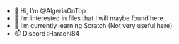 - 👋 Hi, I’m @AlgeriaOnTop
- 👀 I’m interested in files that I will maybe found here
- 🌱 I’m currently learning Scratch (Not very useful here)
- 📫 Discord :Harachi84
